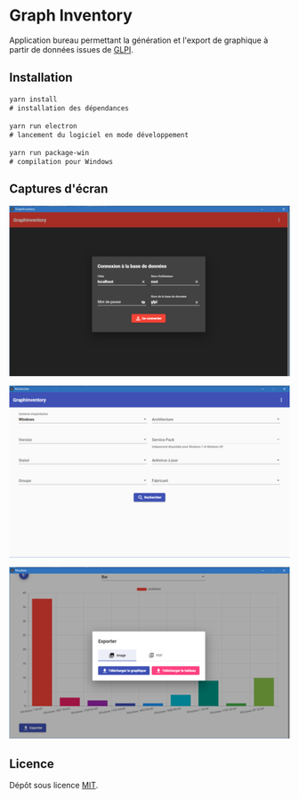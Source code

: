 # Graph Inventory
Application bureau permettant la génération et l'export de graphique à partir de données issues de [GLPI](https://glpi-project.org/fr/).

## Installation
```
yarn install
# installation des dépendances

yarn run electron
# lancement du logiciel en mode développement

yarn run package-win
# compilation pour Windows
```

## Captures d'écran
![Vue Connexion](screenshot_login.PNG)

![Vue Recherche](screenshot_search.PNG)

![Vue Export](screenshot_export.PNG)

## Licence
Dépôt sous licence [MIT](https://choosealicense.com/licenses/mit/).